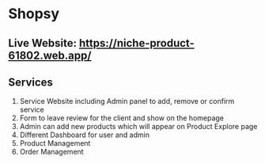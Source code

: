 # Shopsy

## Live Website: https://niche-product-61802.web.app/

## Services

1. Service Website including Admin panel to add, remove or confirm service
2. Form to leave review for the client and show on the homepage
3. Admin can add new products which will appear on Product Explore page
4. Different Dashboard for user and admin
5. Product Management
6. Order Management
